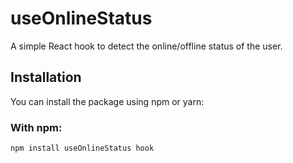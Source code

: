 # useOnlineStatus

A simple React hook to detect the online/offline status of the user.

## Installation

You can install the package using npm or yarn:

### With npm:

```bash
npm install useOnlineStatus hook

